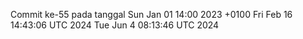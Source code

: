 Commit ke-55 pada tanggal Sun Jan 01 14:00 2023 +0100
Fri Feb 16 14:43:06 UTC 2024
Tue Jun  4 08:13:46 UTC 2024
